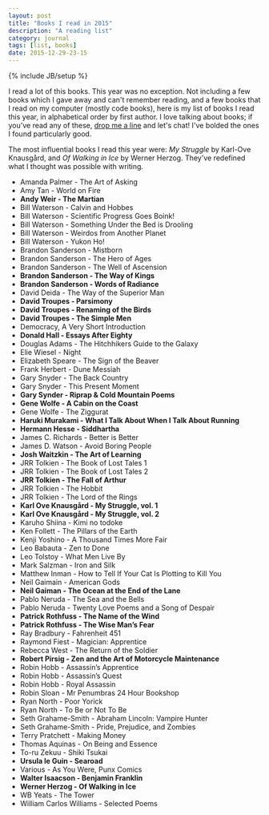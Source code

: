 ```yaml
---
layout: post
title: "Books I read in 2015"
description: "A reading list"
category: journal
tags: [list, books]
date: 2015-12-29-23-15
---
```

{% include JB/setup %}

I read a lot of this books. This year was no exception. Not including a few books which I gave away and can't remember reading, and a few books that I read on my computer (mostly code books), here is my list of books I read this year, in alphabetical order by first author. I love talking about books; if you've read any of these, [drop me a line](mailto:richard@burntfen.com) and let's chat! I've bolded the ones I found particularly good.

The most influential books I read this year were: _My Struggle_ by Karl-Ove Knausgård, and _Of Walking in Ice_ by Werner Herzog. They've redefined what I thought was possible with writing.

 - Amanda Palmer - The Art of Asking
 - Amy Tan - World on Fire
 - **Andy Weir - The Martian**
 - Bill Waterson - Calvin and Hobbes
 - Bill Waterson - Scientific Progress Goes Boink!
 - Bill Waterson - Something Under the Bed is Drooling
 - Bill Waterson - Weirdos from Another Planet
 - Bill Waterson - Yukon Ho!
 - Brandon Sanderson - Mistborn
 - Brandon Sanderson - The Hero of Ages
 - Brandon Sanderson - The Well of Ascension
 - **Brandon Sanderson - The Way of Kings**
 - **Brandon Sanderson - Words of Radiance**
 - David Deida - The Way of the Superior Man
 - **David Troupes - Parsimony**
 - **David Troupes - Renaming of the Birds**
 - **David Troupes - The Simple Men**
 - Democracy, A Very Short Introduction
 - **Donald Hall - Essays After Eighty**
 - Douglas Adams - The Hitchhikers Guide to the Galaxy
 - Elie Wiesel - Night
 - Elizabeth Speare - The Sign of the Beaver
 - Frank Herbert - Dune Messiah
 - Gary Snyder - The Back Country
 - Gary Snyder - This Present Moment
 - **Gary Synder - Riprap & Cold Mountain Poems**
 - **Gene Wolfe - A Cabin on the Coast**
 - Gene Wolfe - The Ziggurat
 - **Haruki Murakami - What I Talk About When I Talk About Running**
 - **Hermann Hesse - Siddhartha**
 - James C. Richards - Better is Better
 - James D. Watson - Avoid Boring People
 - **Josh Waitzkin - The Art of Learning**
 - JRR Tolkien - The Book of Lost Tales 1
 - JRR Tolkien - The Book of Lost Tales 2
 - **JRR Tolkien - The Fall of Arthur**
 - JRR Tolkien - The Hobbit
 - JRR Tolkien - The Lord of the Rings
 - **Karl Ove Knausgård - My Struggle, vol. 1**
 - **Karl Ove Knausgård - My Struggle, vol. 2**
 - Karuho Shiina - Kimi no todoke
 - Ken Follett - The Pillars of the Earth
 - Kenji Yoshino - A Thousand Times More Fair
 - Leo Babauta - Zen to Done
 - Leo Tolstoy - What Men Live By
 - Mark Salzman - Iron and Silk
 - Matthew Inman - How to Tell If Your Cat Is Plotting to Kill You
 - Neil Gaimain - American Gods
 - **Neil Gaiman - The Ocean at the End of the Lane**
 - Pablo Neruda - The Sea and the Bells
 - Pablo Neruda - Twenty Love Poems and a Song of Despair
 - **Patrick Rothfuss - The Name of the Wind**
 - **Patrick Rothfuss - The Wise Man’s Fear**
 - Ray Bradbury - Fahrenheit 451
 - Raymond Fiest - Magician: Apprentice
 - Rebecca West - The Return of the Soldier
 - **Robert Pirsig - Zen and the Art of Motorcycle Maintenance**
 - Robin Hobb - Assassin’s Apprentice
 - Robin Hobb - Assassin’s Quest
 - Robin Hobb - Royal Assassin
 - Robin Sloan - Mr Penumbras 24 Hour Bookshop
 - Ryan North - Poor Yorick
 - Ryan North - To Be or Not To Be
 - Seth Grahame-Smith - Abraham Lincoln: Vampire Hunter
 - Seth Grahame-Smith - Pride, Prejudice, and Zombies
 - Terry Pratchett - Making Money
 - Thomas Aquinas - On Being and Essence
 - To-ru Zekuu - Shiki Tsukai
 - **Ursula le Guin - Searoad**
 - Various - As You Were, Punx Comics
 - **Walter Isaacson - Benjamin Franklin**
 - **Werner Herzog - Of Walking in Ice**
 - WB Yeats - The Tower
 - William Carlos Williams - Selected Poems
